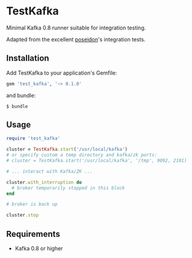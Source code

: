 # TestKafka

Minimal Kafka 0.8 runner suitable for integration testing.

Adapted from the excellent [poseidon](https://github.com/bpot/poseidon)'s integration tests.

## Installation

Add TestKafka to your application's Gemfile:

```ruby
gem 'test_kafka', '~> 0.1.0'
```

and bundle:

    $ bundle

## Usage

```ruby
require 'test_kafka'

cluster = TestKafka.start('/usr/local/kafka')
# or specify custom a temp directory and kafka/zk ports:
# cluster = TestKafka.start('/usr/local/kafka', '/tmp', 9092, 2181)

# ... interact with Kafka/ZK ...

cluster.with_interruption do
  # broker temporarily stopped in this block
end

# broker is back up

cluster.stop
```

## Requirements

* Kafka 0.8 or higher
